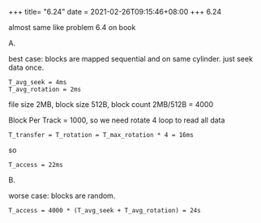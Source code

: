 +++
title= "6.24"
date = 2021-02-26T09:15:46+08:00
+++
6.24

almost same like problem 6.4 on book

A.

best case: blocks are mapped sequential and on same cylinder. just seek data
once.

    T_avg_seek = 4ms
    T_avg_rotation = 2ms

file size 2MB, block size 512B, block count 2MB/512B = 4000

Block Per Track = 1000, so we need rotate 4 loop to read all data

    T_transfer = T_rotation = T_max_rotation * 4 = 16ms

so

    T_access = 22ms


B.

worse case: blocks are random.

    T_access = 4000 * (T_avg_seek + T_avg_rotation) = 24s

